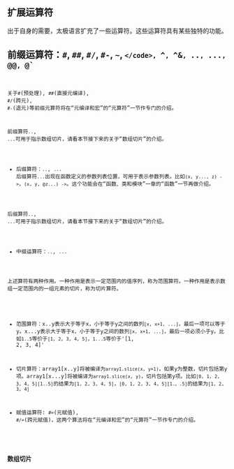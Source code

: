 ## 扩展运算符

出于自身的需要，太极语言扩充了一些运算符。这些运算符具有某些独特的功能。

## 前缀运算符：`#`, `##`, `#/`, `#-`, `~`, <code>`</code>, `^`, `^&`, `..`, `...`, `@@`, `@`

关于`#`(预处理), `##`(直接元编译), `#/`(跨元), `#-`(退元)等前缀元算符将在“元编译和宏”的“元算符”一节作专门的介绍。

前缀算符`..`, `...`可用于指示数组切片，请看本节接下来的关于“数组切片”的介绍。

* 后缀算符：`..`, `...`
后缀算符`...`出现在函数定义的参数列表位置，可用于表示参数列表。比如`(x, y..., z) ->`，`(x, y, @z...) ->`。这个功能会在“函数、类和模块”一章的“函数”一节再做介绍。

后缀算符`..`, `...`可用于指示数组切片，请看本节接下来的关于“数组切片”的介绍。


* 中缀运算符：`..`, `...`

上述算符有两种作用。一种作用是表示一定范围内的值序列，称为范围算符。一种作用是表示数组一定范围内的一组元素的切片，称为切片算符。

  * 范围算符：x..y表示大于等于x，小于等于y之间的数列`[x, x+1, ...]`，最后一项可以等于y。x...y表示大于等于x，小于等于y之间的数列`[x, x+1, ...]`，最后一项必须小于y。比如`1..5`等价于`[1, 2, 3, 4, 5]`，`1...5`等价于'[1, 2, 3, 4]'

  * 切片算符：array1[x..y]将被编译为`array1.slice(x, y+1)`，如果y为整数，切片包括第y项。array1[x...y]将被编译为`array1.slice(x, y)`，切片包括第y项。比如`[0, 1, 2, 3, 4, 5][1..5]`的结果为`[1, 2, 3, 4, 5]`，`[0, 1, 2, 3, 4, 5][1.。.5]`的结果为`[1, 2, 3, 4]`

* 赋值运算符: `#=`(元赋值), `#/=`(跨元赋值)，这两个算法将在“元编译和宏”的“元算符”一节作专门的介绍。
 
### 数组切片

